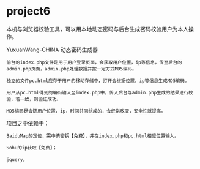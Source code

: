 # project6
本机与浏览器校验工具，可以用本地动态密码与后台生成密码校验用户为本人操作。
 
YuxuanWang-CHINA 
动态密码生成器

	前台的index.php文件是用于用户登录页面，会获取用户位置，ip等信息，传至后台的admin.php页面，admin.php处理数据并按一定方式MD5编码。

	独立的文件pc.html应存于用户的移动存储中，打开会根据位置，ip等信息生成MD5编码。

	用户从pc.html得到的编码输入至index.php中，传入后台与admin.php生成的结果进行校验，若一致，则验证成功。

	MD5编码是会随用户位置，ip，时间共同组成的，会经常改变，安全性就提高。

项目之中依赖于：

	BaiduMap的定位，需申请密钥【免费】，并在index.php和pc.html相应位置输入。

	Sohu的ip获取【免费】；

	jquery。
